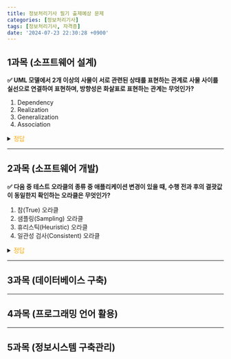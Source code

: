 ```yaml
---
title: 정보처리기사 필기 출제예상 문제
categories: [정보처리기사]
tags: [정보처리기사, 자격증]
date: '2024-07-23 22:30:28 +0900'
---
```


## 1과목 (소프트웨어 설계)

**✅ UML 모델에서 2개 이상의 사물이 서로 관련된 상태를 표현하는 관계로 사물 사이를 실선으로 연결하여 표현하며, 방향성은 화살표로 표현하는 관계는 무엇인가?**

1. Dependency
2. Realization
3. Generalization
4. Association

<details><summary><span style="color: orange;">정답</span></summary><div><p>4번</p></div></details>

---

## 2과목 (소프트웨어 개발)

**✅ 다음 중 테스트 오라클의 종류 중 애플리케이션 변경이 있을 때, 수행 전과 후의 결괏값이 동일한지 확인하는 오라클은 무엇인가?**

1. 참(True) 오라클
2. 샘플링(Sampling) 오라클
3. 휴리스틱(Heuristic) 오라클
4. 일관성 검사(Consistent) 오라클

<details><summary><span style="color: orange;">정답</span></summary><div><p>4번</p></div></details>

---

## 3과목 (데이터베이스 구축)

---

## 4과목 (프로그래밍 언어 활용)

---

## 5과목 (정보시스템 구축관리)